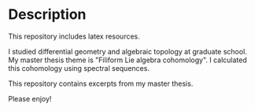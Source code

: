# Description

This repository includes latex resources. 

I studied differential geometry and algebraic topology at graduate school. 
My master thesis theme is "Filiform Lie algebra cohomology". 
I calculated this cohomology using spectral sequences.

This repository contains excerpts from my master thesis.

Please enjoy!
 
